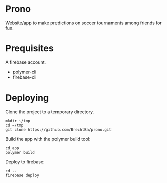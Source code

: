 Prono
=====

Website/app to make predictions on soccer tournaments among friends for fun.

# Prequisites

A firebase account.

* polymer-cli
* firebase-cli

# Deploying

Clone the project to a temporary directory.
```
mkdir ~/tmp
cd ~/tmp
git clone https://github.com/BrechtBa/prono.git
```

Build the app with the polymer build tool:

```
cd app
polymer build
```

Deploy to firebase:
```
cd ..
firebase deploy
```